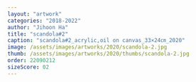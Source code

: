 ```yaml
---
layout: "artwork"
categories: "2018-2022"
author: "Jihoon Ha"
title: "scandola#2"
caption: "scandola#2_acrylic,oil on canvas_33×24㎝_2020"
image: /assets/images/artworks/2020/scandola-2.jpg
thumb: /assets/images/artworks/2020/thumbs/scandola-2.jpg
order: 22090212
sizeScore: 02
---
```


